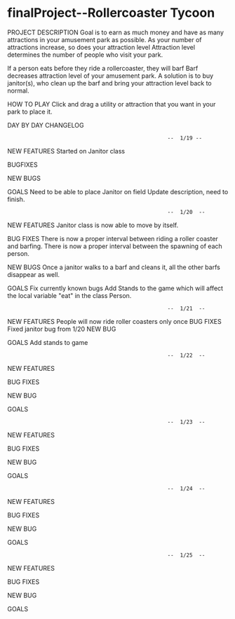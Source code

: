 # finalProject--Rollercoaster Tycoon

  PROJECT DESCRIPTION
Goal is to earn as much money and have as many attractions in your amusement park as possible.
As your number of attractions increase, so does your attraction level
Attraction level determines the number of people who visit your park.


If a person eats before they ride a rollercoaster, they will barf
Barf decreases attraction level of your amusement park.
A solution is to buy janitor(s), who clean up the barf and bring your attraction level back to normal. 

  HOW TO PLAY
Click and drag a utility or attraction that you want in your park to place it.


DAY BY DAY CHANGELOG

                                                       --  1/19 --
  NEW FEATURES
   Started on Janitor class

  BUGFIXES

  NEW BUGS

  GOALS
   Need to be able to place Janitor on field
   Update description, need to finish.

                                                       --  1/20  --
  NEW FEATURES
   Janitor class is now able to move by itself.

  BUG FIXES
   There is now a proper interval between riding a roller coaster and barfing.
   There is now a proper interval between the spawning of each person.

  NEW BUGS
   Once a janitor walks to a barf and cleans it, all the other barfs disappear as well.

  GOALS
   Fix currently known bugs
   Add Stands to the game which will affect the local variable "eat" in the class Person.

                                                       --  1/21  --
  NEW FEATURES
   People will now ride roller coasters only once
  BUG FIXES
   Fixed janitor bug from 1/20
  NEW BUG
   
  GOALS
   Add stands to game

                                                       --  1/22  --
  NEW FEATURES

  BUG FIXES

  NEW BUG

  GOALS
  
                                                       --  1/23  --
  NEW FEATURES

  BUG FIXES

  NEW BUG

  GOALS

                                                       --  1/24  --
  NEW FEATURES

  BUG FIXES

  NEW BUG

  GOALS

                                                       --  1/25  --
  NEW FEATURES

  BUG FIXES

  NEW BUG

  GOALS
